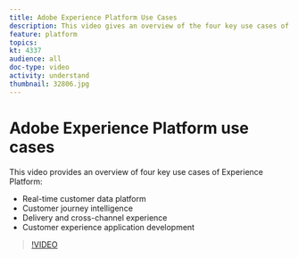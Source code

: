 ```yaml
---
title: Adobe Experience Platform Use Cases
description: This video gives an overview of the four key use cases of Adobe Experience Platform&mdash;real-time customer data platform, customer journey intelligence, delivery and cross-channel experience, and customer experience application development.
feature: platform
topics:
kt: 4337
audience: all
doc-type: video
activity: understand
thumbnail: 32806.jpg
---
```


# Adobe Experience Platform use cases

This video provides an overview of four key use cases of Experience Platform:

* Real-time customer data platform
* Customer journey intelligence
* Delivery and cross-channel experience
* Customer experience application development

>[!VIDEO](https://video.tv.adobe.com/v/32806?quality=12&learn=on)